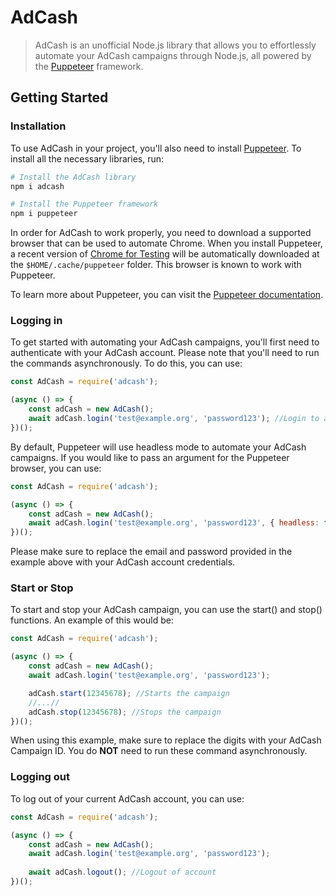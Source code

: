 # AdCash

> AdCash is an unofficial Node.js library that allows you to effortlessly automate your AdCash campaigns through Node.js, all powered by the [Puppeteer](https://www.npmjs.com/package/puppeteer) framework.

## Getting Started

### Installation

To use AdCash in your project, you'll also need to install [Puppeteer](https://www.npmjs.com/package/puppeteer). To install all the necessary libraries, run:

```bash
# Install the AdCash library
npm i adcash

# Install the Puppeteer framework
npm i puppeteer
```

In order for AdCash to work properly, you need to download a supported browser that can be used to automate Chrome. When you install Puppeteer, a recent version of
[Chrome for Testing](https://goo.gle/chrome-for-testing) will be automatically downloaded at the `$HOME/.cache/puppeteer` folder. This browser is known to work with Puppeteer.

To learn more about Puppeteer, you can visit the [Puppeteer documentation](https://pptr.dev/).


### Logging in

To get started with automating your AdCash campaigns, you'll first need to authenticate with your AdCash account. Please note that you'll need to run the commands asynchronously. To do this, you can use:

```js
const AdCash = require('adcash');

(async () => {
	const adCash = new AdCash();
	await adCash.login('test@example.org', 'password123'); //Login to account
})();
```

By default, Puppeteer will use headless mode to automate your AdCash campaigns. If you would like to pass an argument for the Puppeteer browser, you can use:

```js
const AdCash = require('adcash');

(async () => {
	const adCash = new AdCash();
	await adCash.login('test@example.org', 'password123', { headless: false, args: ['--start-fullscreen'] }); //Specify argument for Puppeteer
})();
```


Please make sure to replace the email and password provided in the example above with your AdCash account credentials.

### Start or Stop

To start and stop your AdCash campaign, you can use the start() and stop() functions. An example of this would be:

```js
const AdCash = require('adcash');

(async () => {
	const adCash = new AdCash();
	await adCash.login('test@example.org', 'password123');

	adCash.start(12345678); //Starts the campaign
	//...//
	adCash.stop(12345678); //Stops the campaign
})();
```
When using this example, make sure to replace the digits with your AdCash Campaign ID. You do **NOT** need to run these command asynchronously.

### Logging out

To log out of your current AdCash account, you can use:

```js
const AdCash = require('adcash');

(async () => {
	const adCash = new AdCash();
	await adCash.login('test@example.org', 'password123');
	
	await adCash.logout(); //Logout of account
})();
```
